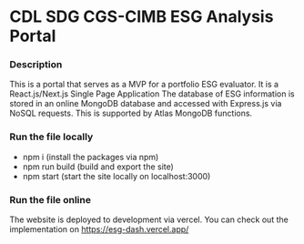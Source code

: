 # CDL SDG CGS-CIMB ESG Analysis Portal

### Description
This is a portal that serves as a MVP for a portfolio ESG evaluator. It is a React.js/Next.js Single Page Application
The database of ESG information is stored in an online MongoDB database and accessed with Express.js via NoSQL requests. This is supported by Atlas MongoDB functions.

### Run the file locally
- npm i (install the packages via npm)
- npm run build (build and export the site)
- npm start (start the site locally on localhost:3000)

### Run the file online
The website is deployed to development via vercel. You can check out the implementation on https://esg-dash.vercel.app/
